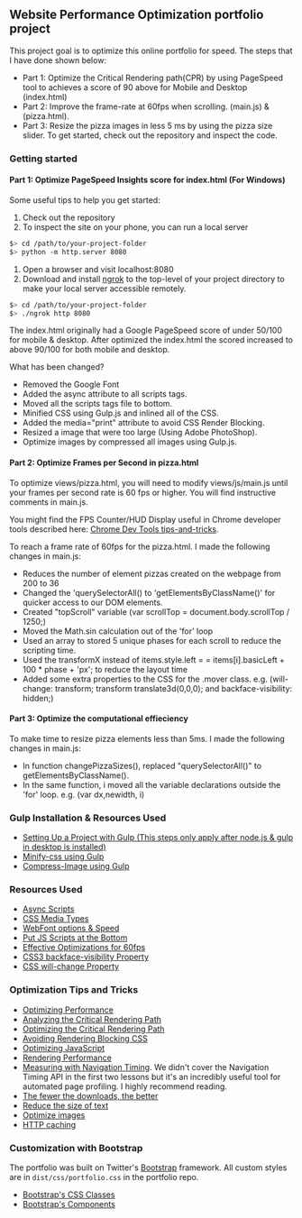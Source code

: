 ## Website Performance Optimization portfolio project

This project goal is to optimize this online portfolio for speed. The steps that I have done shown below:
* Part 1: Optimize the Critical Rendering path(CPR) by using PageSpeed tool to achieves a score of 90 above for Mobile and Desktop (index.html)
* Part 2: Improve the frame-rate at 60fps when scrolling. (main.js) & (pizza.html).
* Part 3: Resize the pizza images in less 5 ms by using the pizza size slider.
To get started, check out the repository and inspect the code.

### Getting started

#### Part 1: Optimize PageSpeed Insights score for index.html (For Windows)

Some useful tips to help you get started:

1. Check out the repository
1. To inspect the site on your phone, you can run a local server 

  ```bash
  $> cd /path/to/your-project-folder
  $> python -m http.server 8080
  ```

1. Open a browser and visit localhost:8080
1. Download and install [ngrok](https://ngrok.com/) to the top-level of your project directory to make your local server accessible remotely.

  ``` bash
  $> cd /path/to/your-project-folder
  $> ./ngrok http 8080
  ```
The index.html originally had a Google PageSpeed score of under 50/100 for mobile & desktop. After optimized the index.html the scored increased to above 90/100 for both mobile and desktop.

What has been changed?
* Removed the Google Font 
* Added the async attribute to all scripts tags.
* Moved all the scripts tags file to bottom. 
* Minified CSS using Gulp.js and inlined all of the CSS.
* Added the media="print" attribute to avoid CSS Render Blocking.
* Resized a image that were too large (Using Adobe PhotoShop).
* Optimize images by compressed all images using Gulp.js.

#### Part 2: Optimize Frames per Second in pizza.html

To optimize views/pizza.html, you will need to modify views/js/main.js until your frames per second rate is 60 fps or higher. You will find instructive comments in main.js. 

You might find the FPS Counter/HUD Display useful in Chrome developer tools described here: [Chrome Dev Tools tips-and-tricks](https://developer.chrome.com/devtools/docs/tips-and-tricks).

To reach a frame rate of 60fps for the pizza.html. I made the following changes in main.js:
* Reduces the number of element pizzas created on the webpage from 200 to 36
* Changed the 'querySelectorAll() to 'getElementsByClassName()' for quicker access to our DOM elements.
* Created "topScroll" variable (var scrollTop = document.body.scrollTop / 1250;)
* Moved the Math.sin calculation out of the 'for' loop
* Used an array to stored 5 unique phases for each scroll to reduce the scripting time.
* Used the transformX instead of items.style.left = = items[i].basicLeft + 100 * phase + 'px'; to reduce the layout time
* Added some extra properties to the CSS for the .mover class. e.g. (will-change: transform; transform translate3d(0,0,0); and backface-visibility: hidden;)

#### Part 3: Optimize the computational effieciency

To make time to resize pizza elements less than 5ms. I made the following changes in main.js:
* In function changePizzaSizes(), replaced "querySelectorAll()" to getElementsByClassName().
* In the same function, i moved all the variable declarations outside the 'for' loop. e.g. (var dx,newidth, i)

### Gulp Installation & Resources Used
* [Setting Up a Project with Gulp (This steps only apply after node.js & gulp in desktop is installed)](https://www.youtube.com/watch?v=tlxm4eLbTio&t=4s)
* [Minify-css using Gulp](https://www.npmjs.com/package/gulp-clean-css)
* [Compress-Image using Gulp](https://www.npmjs.com/package/gulp-imagemin)

### Resources Used
* [Async Scripts](https://developer.mozilla.org/en-US/docs/Games/Techniques/Async_scripts)
* [CSS Media Types](https://www.w3schools.com/css/css3_mediaqueries.asp)
* [WebFont options & Speed](https://varvy.com/pagespeed/web-font-options.html)
* [Put JS Scripts at the Bottom](http://stevesouders.com/examples/move-scripts.php)
* [Effective Optimizations for 60fps](https://github.com/udacity/fend-office-hours/tree/master/Web%20Optimization/Effective%20Optimizations%20for%2060%20FPS)
* [CSS3 backface-visibility Property](https://www.w3schools.com/cssref/css3_pr_backface-visibility.asp)
* [CSS will-change Property](http://stackoverflow.com/questions/26907265/css-will-change-how-to-use-it-how-it-works)

### Optimization Tips and Tricks
* [Optimizing Performance](https://developers.google.com/web/fundamentals/performance/ "web performance")
* [Analyzing the Critical Rendering Path](https://developers.google.com/web/fundamentals/performance/critical-rendering-path/analyzing-crp.html "analyzing crp")
* [Optimizing the Critical Rendering Path](https://developers.google.com/web/fundamentals/performance/critical-rendering-path/optimizing-critical-rendering-path.html "optimize the crp!")
* [Avoiding Rendering Blocking CSS](https://developers.google.com/web/fundamentals/performance/critical-rendering-path/render-blocking-css.html "render blocking css")
* [Optimizing JavaScript](https://developers.google.com/web/fundamentals/performance/critical-rendering-path/adding-interactivity-with-javascript.html "javascript")
* [Rendering Performance](https://developers.google.com/web/fundamentals/performance/rendering/)
* [Measuring with Navigation Timing](https://developers.google.com/web/fundamentals/performance/critical-rendering-path/measure-crp.html "nav timing api"). We didn't cover the Navigation Timing API in the first two lessons but it's an incredibly useful tool for automated page profiling. I highly recommend reading.
* <a href="https://developers.google.com/web/fundamentals/performance/optimizing-content-efficiency/eliminate-downloads.html">The fewer the downloads, the better</a>
* <a href="https://developers.google.com/web/fundamentals/performance/optimizing-content-efficiency/optimize-encoding-and-transfer.html">Reduce the size of text</a>
* <a href="https://developers.google.com/web/fundamentals/performance/optimizing-content-efficiency/image-optimization.html">Optimize images</a>
* <a href="https://developers.google.com/web/fundamentals/performance/optimizing-content-efficiency/http-caching.html">HTTP caching</a>

### Customization with Bootstrap
The portfolio was built on Twitter's <a href="http://getbootstrap.com/">Bootstrap</a> framework. All custom styles are in `dist/css/portfolio.css` in the portfolio repo.

* <a href="http://getbootstrap.com/css/">Bootstrap's CSS Classes</a>
* <a href="http://getbootstrap.com/components/">Bootstrap's Components</a>

